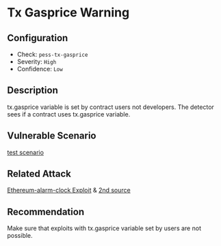 # Tx Gasprice Warning

## Configuration
* Check: `pess-tx-gasprice`
* Severity: `High`
* Confidence: `Low`

## Description
tx.gasprice variable is set by contract users not developers. The detector sees if a contract uses tx.gasprice variable.

## Vulnerable Scenario
[test scenario](../tests/tx_gasprice_warning_test.sol)

## Related Attack

[Ethereum-alarm-clock Exploit](https://cointelegraph.com/news/ethereum-alarm-clock-exploit-leads-to-260k-in-stolen-gas-fees-so-far) & [2nd source](https://www.theblock.co/amp/post/178418/ethereum-alarm-clocks-smart-contract-is-being-targeted-by-exploiters)

## Recommendation
Make sure that exploits with tx.gasprice variable set by users are not possible.
